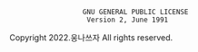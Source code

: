                       GNU GENERAL PUBLIC LICENSE
                       Version 2, June 1991

 Copyright 2022.웅나쓰자 All rights reserved.
